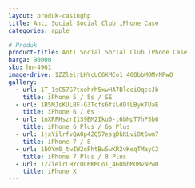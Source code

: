 ```yaml
---
layout: produk-casinghp
title: Anti Social Social Club iPhone Case
categories: apple

# Produk
product-title: Anti Social Social Club iPhone Case
harga: 90000
sku: hn-4961
image-drive: 1ZZlelrLHYcUC6KMCo1_46ObbMOMvNPwO
gallery:
  - url: 1T_1sC57G7txohrh5xwHA7BleoiOqcsJb
    title: iPhone 5 / 5s / SE
  - url: 1B5MJsKULBF-G3Tcfs6fsLdDlLBykTUaE
    title: iPhone 6 / 6s
  - url: 1nXRFHszrI1S9BM2Iku0-t6bNpT7hPSb6
    title: iPhone 6 Plus / 6s Plus
  - url: 1jxYilrfvQAOp4ZQ57esqDkKLvi8t6wm7
    title: iPhone 7 / 8
  - url: 1bOYm0_twIW2oFhtBw5wKR2vKeqTMayC2
    title: iPhone 7 Plus / 8 Plus
  - url: 1ZZlelrLHYcUC6KMCo1_46ObbMOMvNPwO
    title: iPhone X
---
```


